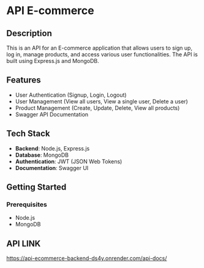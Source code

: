 # API E-commerce

## Description

This is an API for an E-commerce application that allows users to sign up, log in, manage products, and access various user functionalities. The API is built using Express.js and MongoDB.

## Features

- User Authentication (Signup, Login, Logout)
- User Management (View all users, View a single user, Delete a user)
- Product Management (Create, Update, Delete, View all products)
- Swagger API Documentation

## Tech Stack

- **Backend**: Node.js, Express.js
- **Database**: MongoDB
- **Authentication**: JWT (JSON Web Tokens)
- **Documentation**: Swagger UI

## Getting Started

### Prerequisites

- Node.js
- MongoDB

## API LINK
https://api-ecommerce-backend-ds4y.onrender.com/api-docs/ 

